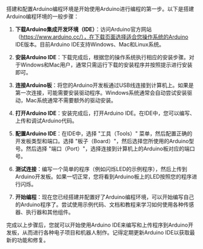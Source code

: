 搭建和配置Arduino编程环境是开始使用Arduino进行编程的第一步。以下是搭建Arduino编程环境的一般步骤：

1. **下载Arduino集成开发环境（IDE）**：访问Arduino官方网站（https://www.arduino.cc/），在下载页面选择适合您操作系统的Arduino IDE版本。目前Arduino IDE支持Windows、Mac和Linux系统。

2. **安装Arduino IDE**：下载完成后，根据您的操作系统执行相应的安装步骤。对于Windows和Mac用户，通常只需运行下载的安装程序并按照提示进行安装即可。

3. **连接Arduino板**：将您的Arduino开发板通过USB线连接到计算机上。如果是第一次连接，可能需要安装驱动程序。Windows系统通常会自动尝试安装驱动，Mac系统通常不需要额外的驱动安装。

4. **打开Arduino IDE**：安装完成后，打开Arduino IDE。在IDE中，您可以编写、上传和调试Arduino代码。

5. **配置Arduino IDE**：在IDE中，选择 "工具（Tools）" 菜单，然后配置正确的开发板类型和端口。选择 "板子（Board）"，然后选择您所使用的Arduino型号。然后选择 "端口（Port）"，选择连接到计算机上的Arduino板对应的端口号。

6. **测试连接**：编写一个简单的程序（例如闪烁LED的示例程序），然后上传到Arduino开发板。如果一切正常，您将看到Arduino板上的LED按照您的程序进行闪烁。

7. **开始编程**：现在您已经搭建并配置好了Arduino编程环境，可以开始编写自己的Arduino程序了。尝试使用示例代码、文档和教程来学习如何使用各种传感器、执行器和其他组件。

完成以上步骤后，您就可以开始使用Arduino IDE来编写和上传程序到Arduino开发板，从而进行各种电子项目和机器人制作。记得定期更新Arduino IDE以获取最新的功能和修复。